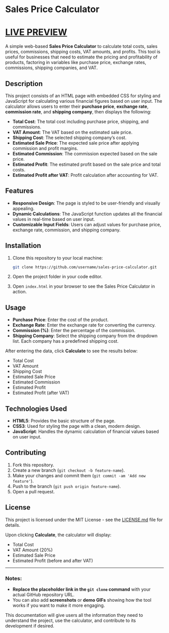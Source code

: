 # Sales Price Calculator


# [LIVE PREVIEW]([url](https://raw.githack.com/anilbayer/ecommercetrsalespricecalculator/refs/heads/main/.github/workflows/calculator.html))

A simple web-based **Sales Price Calculator** to calculate total costs, sales prices, commissions, shipping costs, VAT amounts, and profits. This tool is useful for businesses that need to estimate the pricing and profitability of products, factoring in variables like purchase price, exchange rates, commissions, shipping companies, and VAT.

## Description

This project consists of an HTML page with embedded CSS for styling and JavaScript for calculating various financial figures based on user input. The calculator allows users to enter their **purchase price**, **exchange rate**, **commission rate**, and **shipping company**, then displays the following:

- **Total Cost**: The total cost including purchase price, shipping, and commissions.
- **VAT Amount**: The VAT based on the estimated sale price.
- **Shipping Cost**: The selected shipping company’s cost.
- **Estimated Sale Price**: The expected sale price after applying commission and profit margins.
- **Estimated Commission**: The commission expected based on the sale price.
- **Estimated Profit**: The estimated profit based on the sale price and total costs.
- **Estimated Profit after VAT**: Profit calculation after accounting for VAT.

## Features

- **Responsive Design**: The page is styled to be user-friendly and visually appealing.
- **Dynamic Calculations**: The JavaScript function updates all the financial values in real-time based on user input.
- **Customizable Input Fields**: Users can adjust values for purchase price, exchange rate, commission, and shipping company.
  
## Installation

1. Clone this repository to your local machine:
   ```bash
   git clone https://github.com/username/sales-price-calculator.git
   ```

2. Open the project folder in your code editor.

3. Open `index.html` in your browser to see the Sales Price Calculator in action.

## Usage

- **Purchase Price**: Enter the cost of the product.
- **Exchange Rate**: Enter the exchange rate for converting the currency.
- **Commission (%)**: Enter the percentage of the commission.
- **Shipping Company**: Select the shipping company from the dropdown list. Each company has a predefined shipping cost.

After entering the data, click **Calculate** to see the results below:
- Total Cost
- VAT Amount
- Shipping Cost
- Estimated Sale Price
- Estimated Commission
- Estimated Profit
- Estimated Profit (after VAT)

## Technologies Used

- **HTML5**: Provides the basic structure of the page.
- **CSS3**: Used for styling the page with a clean, modern design.
- **JavaScript**: Handles the dynamic calculation of financial values based on user input.

## Contributing

1. Fork this repository.
2. Create a new branch (`git checkout -b feature-name`).
3. Make your changes and commit them (`git commit -am 'Add new feature'`).
4. Push to the branch (`git push origin feature-name`).
5. Open a pull request.

## License

This project is licensed under the MIT License - see the [LICENSE.md](LICENSE.md) file for details.

Upon clicking **Calculate**, the calculator will display:

- Total Cost
- VAT Amount (20%)
- Estimated Sale Price
- Estimated Profit (before and after VAT)

---

### Notes:

- **Replace the placeholder link in the `git clone` command** with your actual GitHub repository URL.
- You can also add **screenshots** or **demo GIFs** showing how the tool works if you want to make it more engaging.

This documentation will give users all the information they need to understand the project, use the calculator, and contribute to its development if desired.
